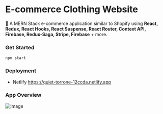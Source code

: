 # E-commerce Clothing Website
👔 A MERN Stack e-commerce application similar to Shopify using **React, Redux, React Hooks, React Suspense, React Router, Context API, Firebase, Redux-Saga, Stripe, Firebase** + more.

### Get Started
`npm start`

### Deployment
- Netlify https://quiet-torrone-12ccda.netlify.app

### App Overview
![image](https://user-images.githubusercontent.com/93689757/196542915-c69e6cae-76ac-43f8-bff4-f86f8d009807.png)


